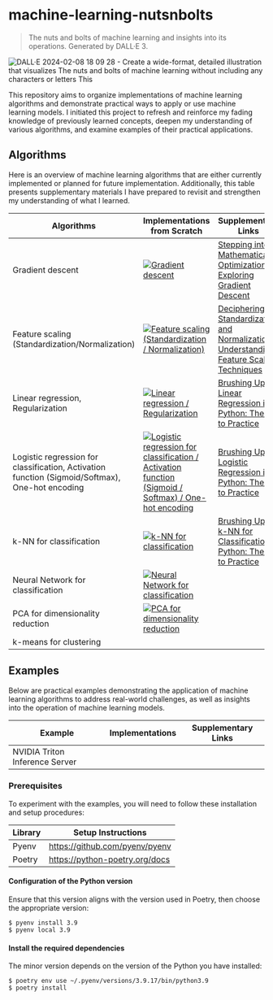 # machine-learning-nutsnbolts

> The nuts and bolts of machine learning and insights into its operations. Generated by DALL·E 3.

![DALL·E 2024-02-08 18 09 28 - Create a wide-format, detailed illustration that visualizes _The nuts and bolts of machine learning_ without including any characters or letters  This](https://github.com/esakik/machine-learning-nutsnbolts/assets/44774033/845c0482-d8e6-41c1-8d10-827289af28c8)

This repository aims to organize implementations of machine learning algorithms and demonstrate practical ways to apply or use machine learning models.
I initiated this project to refresh and reinforce my fading knowledge of previously learned concepts, deepen my understanding of various algorithms, and examine examples of their practical applications.

## Algorithms

Here is an overview of machine learning algorithms that are either currently implemented or planned for future implementation.
Additionally, this table presents supplementary materials I have prepared to revisit and strengthen my understanding of what I learned.

| Algorithms                                                                                      | Implementations from Scratch                                                                                                                                                                                                                                                                              | Supplementary Links                                                                                                                                                                                          |
|-------------------------------------------------------------------------------------------------|-----------------------------------------------------------------------------------------------------------------------------------------------------------------------------------------------------------------------------------------------------------------------------------------------------------|--------------------------------------------------------------------------------------------------------------------------------------------------------------------------------------------------------------|
| Gradient descent                                                                                | [![Gradient descent](https://colab.research.google.com/assets/colab-badge.svg)](https://colab.research.google.com/github/esakik/machine-learning-nutsnbolts/blob/main/algorithms/optimization/gradient_descent.ipynb)                                                                                     | [Stepping into Mathematical Optimization: Exploring Gradient Descent](https://dev.to/esakik/exploring-gradient-descent-after-implementing-linear-regression-from-scratch-i4e)                                |
| Feature scaling (Standardization/Normalization)                                                 | [![Feature scaling (Standardization / Normalization)](https://colab.research.google.com/assets/colab-badge.svg)](https://colab.research.google.com/github/esakik/machine-learning-nutsnbolts/blob/main/algorithms/preprocessing/feature_scaling.ipynb)                                                    | [Deciphering Standardization and Normalization: Understanding Feature Scaling Techniques](https://dev.to/esakik/deciphering-standardization-and-normalization-understanding-feature-scaling-techniques-1cf5) |
| Linear regression, Regularization                                                               | [![Linear regression / Regularization](https://colab.research.google.com/assets/colab-badge.svg)](https://colab.research.google.com/github/esakik/machine-learning-nutsnbolts/blob/main/algorithms/supervised/linear_regression.ipynb)                                                                    | [Brushing Up on Linear Regression in Python: Theory to Practice](https://dev.to/esakik/re-learn-linear-regression-in-python-from-theory-to-practice-277m)                                                    |
| Logistic regression for classification, Activation function (Sigmoid/Softmax), One-hot encoding | [![Logistic regression for classification / Activation function (Sigmoid / Softmax) / One-hot encoding](https://colab.research.google.com/assets/colab-badge.svg)](https://colab.research.google.com/github/esakik/machine-learning-nutsnbolts/blob/main/algorithms/supervised/logistic_regression.ipynb) | [Brushing Up on Logistic Regression in Python: Theory to Practice](https://dev.to/esakik/brushing-up-on-logistic-regression-in-python-theory-to-practice-5ef4)                                               |
| k-NN for classification                                                                         | [![k-NN for classification](https://colab.research.google.com/assets/colab-badge.svg)](https://colab.research.google.com/github/esakik/machine-learning-nutsnbolts/blob/main/algorithms/supervised/knn_classification.ipynb)                                                                              | [Brushing Up on k-NN for Classification in Python: Theory to Practice](https://dev.to/esakik/brushing-up-on-k-nn-for-classification-in-python-theory-to-practice-phm)                                        |
| Neural Network for classification                                                               | [![Neural Network for classification](https://colab.research.google.com/assets/colab-badge.svg)](https://colab.research.google.com/github/esakik/machine-learning-nutsnbolts/blob/main/algorithms/supervised/neural_network_classification.ipynb)                                                         |                                                                                                                                                                                                              |
| PCA for dimensionality reduction                                                                | [![PCA for dimensionality reduction](https://colab.research.google.com/assets/colab-badge.svg)](https://colab.research.google.com/github/esakik/machine-learning-nutsnbolts/blob/main/algorithms/unsupervised/pca_dimensionality_reduction.ipynb)                                                         |                                                                                                                                                                                                              |
| k-means for clustering                                                                          |                                                                                                                                                                                                                                                                                                           |                                                                                                                                                                                                              |                                                                                                                                                                                                              |

## Examples

Below are practical examples demonstrating the application of machine learning algorithms to address real-world challenges, as well as insights into the operation of machine learning models.

| Example                        | Implementations | Supplementary Links |
|--------------------------------|-----------------|---------------------|
| NVIDIA Triton Inference Server |                 |                     |

### Prerequisites

To experiment with the examples, you will need to follow these installation and setup procedures:

| Library          | Setup Instructions             |
|------------------|--------------------------------|
| Pyenv            | https://github.com/pyenv/pyenv |
| Poetry           | https://python-poetry.org/docs |

#### Configuration of the Python version

Ensure that this version aligns with the version used in Poetry, then choose the appropriate version:

```shell
$ pyenv install 3.9
$ pyenv local 3.9
```

#### Install the required dependencies

The minor version depends on the version of the Python you have installed:

```shell
$ poetry env use ~/.pyenv/versions/3.9.17/bin/python3.9
$ poetry install
```
